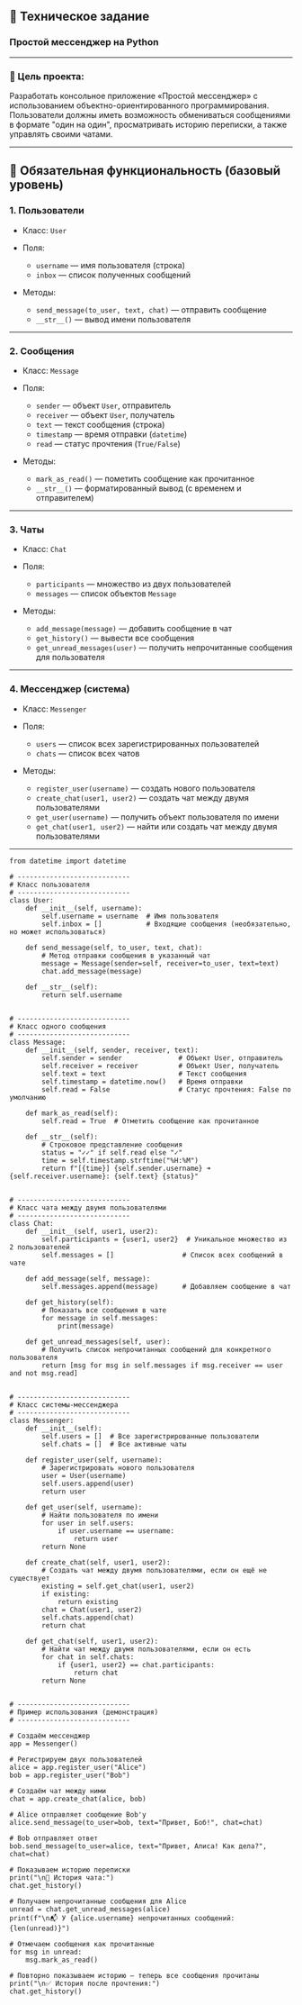 
## 📄 Техническое задание

###  Простой мессенджер на Python

---

### 🎯 Цель проекта:

Разработать консольное приложение «Простой мессенджер» с использованием объектно-ориентированного программирования. 
Пользователи должны иметь возможность обмениваться сообщениями в формате "один на один", просматривать историю переписки, а также управлять своими чатами.

---

## 📌 Обязательная функциональность (базовый уровень)

### 1. Пользователи

* Класс: `User`
* Поля:

  * `username` — имя пользователя (строка)
  * `inbox` — список полученных сообщений
* Методы:

  * `send_message(to_user, text, chat)` — отправить сообщение
  * `__str__()` — вывод имени пользователя

---

### 2. Сообщения

* Класс: `Message`
* Поля:

  * `sender` — объект `User`, отправитель
  * `receiver` — объект `User`, получатель
  * `text` — текст сообщения (строка)
  * `timestamp` — время отправки (`datetime`)
  * `read` — статус прочтения (`True/False`)
* Методы:

  * `mark_as_read()` — пометить сообщение как прочитанное
  * `__str__()` — форматированный вывод (с временем и отправителем)

---

### 3. Чаты

* Класс: `Chat`
* Поля:

  * `participants` — множество из двух пользователей
  * `messages` — список объектов `Message`
* Методы:

  * `add_message(message)` — добавить сообщение в чат
  * `get_history()` — вывести все сообщения
  * `get_unread_messages(user)` — получить непрочитанные сообщения для пользователя

---

### 4. Мессенджер (система)

* Класс: `Messenger`
* Поля:

  * `users` — список всех зарегистрированных пользователей
  * `chats` — список всех чатов
* Методы:

  * `register_user(username)` — создать нового пользователя
  * `create_chat(user1, user2)` — создать чат между двумя пользователями
  * `get_user(username)` — получить объект пользователя по имени
  * `get_chat(user1, user2)` — найти или создать чат между двумя пользователями

---



```PY
from datetime import datetime

# ----------------------------
# Класс пользователя
# ----------------------------
class User:
    def __init__(self, username):
        self.username = username  # Имя пользователя
        self.inbox = []           # Входящие сообщения (необязательно, но может использоваться)

    def send_message(self, to_user, text, chat):
        # Метод отправки сообщения в указанный чат
        message = Message(sender=self, receiver=to_user, text=text)
        chat.add_message(message)

    def __str__(self):
        return self.username


# ----------------------------
# Класс одного сообщения
# ----------------------------
class Message:
    def __init__(self, sender, receiver, text):
        self.sender = sender              # Объект User, отправитель
        self.receiver = receiver          # Объект User, получатель
        self.text = text                  # Текст сообщения
        self.timestamp = datetime.now()   # Время отправки
        self.read = False                 # Статус прочтения: False по умолчанию

    def mark_as_read(self):
        self.read = True  # Отметить сообщение как прочитанное

    def __str__(self):
        # Строковое представление сообщения
        status = "✓✓" if self.read else "✓"
        time = self.timestamp.strftime("%H:%M")
        return f"[{time}] {self.sender.username} ➜ {self.receiver.username}: {self.text} {status}"


# ----------------------------
# Класс чата между двумя пользователями
# ----------------------------
class Chat:
    def __init__(self, user1, user2):
        self.participants = {user1, user2}  # Уникальное множество из 2 пользователей
        self.messages = []                 # Список всех сообщений в чате

    def add_message(self, message):
        self.messages.append(message)      # Добавляем сообщение в чат

    def get_history(self):
        # Показать все сообщения в чате
        for message in self.messages:
            print(message)

    def get_unread_messages(self, user):
        # Получить список непрочитанных сообщений для конкретного пользователя
        return [msg for msg in self.messages if msg.receiver == user and not msg.read]


# ----------------------------
# Класс системы-мессенджера
# ----------------------------
class Messenger:
    def __init__(self):
        self.users = []  # Все зарегистрированные пользователи
        self.chats = []  # Все активные чаты

    def register_user(self, username):
        # Зарегистрировать нового пользователя
        user = User(username)
        self.users.append(user)
        return user

    def get_user(self, username):
        # Найти пользователя по имени
        for user in self.users:
            if user.username == username:
                return user
        return None

    def create_chat(self, user1, user2):
        # Создать чат между двумя пользователями, если он ещё не существует
        existing = self.get_chat(user1, user2)
        if existing:
            return existing
        chat = Chat(user1, user2)
        self.chats.append(chat)
        return chat

    def get_chat(self, user1, user2):
        # Найти чат между двумя пользователями, если он есть
        for chat in self.chats:
            if {user1, user2} == chat.participants:
                return chat
        return None


# ----------------------------
# Пример использования (демонстрация)
# ----------------------------

# Создаём мессенджер
app = Messenger()

# Регистрируем двух пользователей
alice = app.register_user("Alice")
bob = app.register_user("Bob")

# Создаём чат между ними
chat = app.create_chat(alice, bob)

# Alice отправляет сообщение Bob'у
alice.send_message(to_user=bob, text="Привет, Боб!", chat=chat)

# Bob отправляет ответ
bob.send_message(to_user=alice, text="Привет, Алиса! Как дела?", chat=chat)

# Показываем историю переписки
print("\n📜 История чата:")
chat.get_history()

# Получаем непрочитанные сообщения для Alice
unread = chat.get_unread_messages(alice)
print(f"\n📬 У {alice.username} непрочитанных сообщений: {len(unread)}")

# Отмечаем сообщения как прочитанные
for msg in unread:
    msg.mark_as_read()

# Повторно показываем историю — теперь все сообщения прочитаны
print("\n✅ История после прочтения:")
chat.get_history()


```